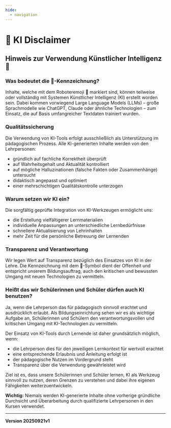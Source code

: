 ```yaml
---
hide:
  - navigation
---
```



# 🤖 KI Disclaimer

## Hinweis zur Verwendung Künstlicher Intelligenz 🤖

### Was bedeutet die 🤖-Kennzeichnung?

Inhalte, welche mit dem Roboteremoji 🤖 markiert sind, können teilweise oder vollständig mit Systemen Künstlicher Intelligenz (KI) erstellt worden sein. Dabei kommen vorwiegend Large Language Models (LLMs) – große Sprachmodelle wie ChatGPT, Claude oder ähnliche Technologien – zum Einsatz, die auf Basis umfangreicher Textdaten trainiert wurden.

### Qualitätssicherung

Die Verwendung von KI-Tools erfolgt ausschließlich als Unterstützung im pädagogischen Prozess. Alle KI-generierten Inhalte werden von den Lehrpersonen:

- gründlich auf fachliche Korrektheit überprüft
- auf Wahrheitsgehalt und Aktualität kontrolliert
- auf mögliche Halluzinationen (falsche Fakten oder Zusammenhänge) untersucht
- didaktisch angepasst und optimiert
- einer mehrschichtigen Qualitätskontrolle unterzogen

### Warum setzen wir KI ein?

Die sorgfältig geprüfte Integration von KI-Werkzeugen ermöglicht uns:

- die Erstellung vielfältigerer Lernmaterialien
- individuelle Anpassungen an unterschiedliche Lernbedürfnisse
- schnellere Aktualisierung von Lehrinhalten
- mehr Zeit für die persönliche Betreuung der Lernenden

### Transparenz und Verantwortung

Wir legen Wert auf Transparenz bezüglich des Einsatzes von KI in der Lehre. Die Kennzeichnung mit dem 🤖-Symbol dient der Offenheit und entspricht unserem Bildungsauftrag, auch den kritischen und bewussten Umgang mit neuen Technologien zu vermitteln.

### Heißt das wir Schülerinnen und Schüler dürfen auch KI benutzen?

Ja, wenn die Lehrperson das für pädagogisch sinnvoll erachtet und ausdrücklich erlaubt. Als Bildungseinrichtung sehen wir es als wichtige Aufgabe an, Schülerinnen und Schülern den verantwortungsvollen und kritischen Umgang mit KI-Technologien zu vermitteln.

Der Einsatz von KI-Tools durch Lernende ist daher grundsätzlich möglich, wenn:

- die Lehrperson dies für den jeweiligen Lernkontext für wertvoll erachtet
- eine entsprechende Erlaubnis und Anleitung erfolgt ist
- der pädagogische Nutzen im Vordergrund steht
- Transparenz über die Verwendung gewährleistet wird

Ziel ist es, dass unsere Schülerinnen und Schüler lernen, KI als Werkzeug sinnvoll zu nutzen, deren Grenzen zu verstehen und dabei ihre eigenen Fähigkeiten weiterzuentwickeln.

**Wichtig:** Niemals werden KI-generierte Inhalte ohne vorherige gründliche Durchsicht und Überarbeitung durch qualifizierte Lehrpersonen in den Kursen verwendet.

------

**Version 20250921v1**